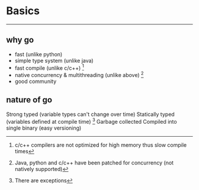# Basics

---

## why go

- fast (unlike python)
- simple type system (unlike java)
- fast compile (unlike c/c++) [^1]
- native concurrency & multithreading (unlike above) [^2]
- good community

[^1]: c/c++ compilers are not optimized for high memory thus slow compile times
[^2]: Java, python and c/c++ have been patched for concurrency (not natively supported)

## nature of go

Strong typed (variable types can't change over time)
Statically typed (variables defined at compile time) [^3]
Garbage collected
Compiled into single binary (easy versioning)

[^3]: There are exceptions
